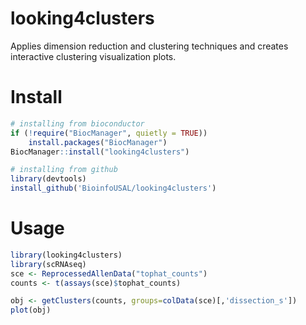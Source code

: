 # looking4clusters
Applies dimension reduction and clustering techniques and creates interactive clustering visualization plots.

# Install

```r
# installing from bioconductor
if (!require("BiocManager", quietly = TRUE))
    install.packages("BiocManager")
BiocManager::install("looking4clusters")

# installing from github
library(devtools)
install_github('BioinfoUSAL/looking4clusters')
```

# Usage

```r
library(looking4clusters)
library(scRNAseq)
sce <- ReprocessedAllenData("tophat_counts")
counts <- t(assays(sce)$tophat_counts)

obj <- getClusters(counts, groups=colData(sce)[,'dissection_s'])
plot(obj)
```

